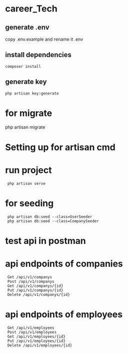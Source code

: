 # career_Tech
## generate .env
copy .env.example and rename it .env

## install dependencies
```
composer install
```

## generate key
```
php artisan key:generate
```

# for migrate
 php artisan migrate

# Setting up for artisan cmd
# run project
```
 php artisan serve
 ```
# for seeding
```
 php artisan db:seed --class=UserSeeder
 php artisan db:seed --class=CompanySeeder
```

# test api in postman

# api endpoints of companies
```
 Get /api/v1/companys
 Post /api/v1/companys
 Get /api/v1/companys/{id}     
 Put /api/v1/companys/{id}
 Delete /api/v1/companys/{id}
 ```

# api endpoints of employees
```
 Get /api/v1/employees
 Post /api/v1/employees
 Get /api/v1/employees/{id}     
 Put /api/v1/employees/{id}
 Delete /api/v1/employees/{id}
 ```
